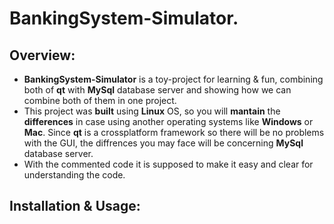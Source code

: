 # BankingSystem-Simulator.
## Overview:
* <b>BankingSystem-Simulator</b> is a toy-project for learning & fun, combining both of <b>qt</b> with <b>MySql</b> database server and showing how we can combine both of them in one project.<br/>
* This project was <b>built</b> using <b>Linux</b> OS, so you will <b>mantain</b> the <b>differences</b> in case using another operating systems like <b>Windows</b> or <b>Mac</b>. Since <b>qt</b> is a crossplatform framework so there will be no problems with the GUI, the diffrences you may face will be concerning <b>MySql</b> database server. 
* With the commented code it is supposed to make it easy and clear for understanding the code.
## Installation & Usage:

